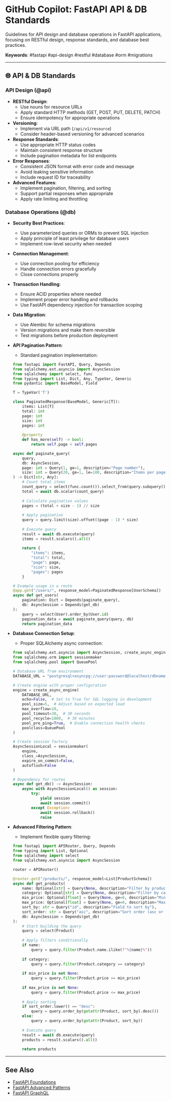 # GitHub Copilot: FastAPI API & DB Standards

Guidelines for API design and database operations in FastAPI applications, focusing on RESTful design, response standards, and database best practices.

**Keywords**: #fastapi #api-design #restful #database #orm #migrations

---

## 🌐 API & DB Standards

### API Design (@api)

* **RESTful Design**:
  * Use nouns for resource URLs
  * Apply standard HTTP methods (GET, POST, PUT, DELETE, PATCH)
  * Ensure idempotency for appropriate operations
* **Versioning**:
  * Implement via URL path (`/api/v1/resource`)
  * Consider header-based versioning for advanced scenarios
* **Response Standards**:
  * Use appropriate HTTP status codes
  * Maintain consistent response structure
  * Include pagination metadata for list endpoints
* **Error Responses**:
  * Consistent JSON format with error code and message
  * Avoid leaking sensitive information
  * Include request ID for traceability
* **Advanced Features**:
  * Implement pagination, filtering, and sorting
  * Support partial responses when appropriate
  * Apply rate limiting and throttling

### Database Operations (@db)

* **Security Best Practices**:
  * Use parameterized queries or ORMs to prevent SQL injection
  * Apply principle of least privilege for database users
  * Implement row-level security when needed
* **Connection Management**:
  * Use connection pooling for efficiency
  * Handle connection errors gracefully
  * Close connections properly
* **Transaction Handling**:
  * Ensure ACID properties where needed
  * Implement proper error handling and rollbacks
  * Use FastAPI dependency injection for transaction scoping
* **Data Migration**:
  * Use Alembic for schema migrations
  * Version migrations and make them reversible
  * Test migrations before production deployment

* **API Pagination Pattern**:
  * Standard pagination implementation:

  ```python
  from fastapi import FastAPI, Query, Depends
  from sqlalchemy.ext.asyncio import AsyncSession
  from sqlalchemy import select, func
  from typing import List, Dict, Any, TypeVar, Generic
  from pydantic import BaseModel, Field
  
  T = TypeVar('T')
  
  class PaginatedResponse(BaseModel, Generic[T]):
      items: List[T]
      total: int
      page: int
      size: int
      pages: int
      
      @property
      def has_more(self) -> bool:
          return self.page < self.pages
  
  async def paginate_query(
      query,
      db: AsyncSession,
      page: int = Query(1, ge=1, description="Page number"),
      size: int = Query(20, ge=1, le=100, description="Items per page")
  ) -> Dict[str, Any]:
      # Count total items
      count_query = select(func.count()).select_from(query.subquery())
      total = await db.scalar(count_query)
      
      # Calculate pagination values
      pages = (total + size - 1) // size
      
      # Apply pagination
      query = query.limit(size).offset((page - 1) * size)
      
      # Execute query
      result = await db.execute(query)
      items = result.scalars().all()
      
      return {
          "items": items,
          "total": total,
          "page": page,
          "size": size,
          "pages": pages
      }
  
  # Example usage in a route
  @app.get("/users/", response_model=PaginatedResponse[UserSchema])
  async def get_users(
      pagination: Dict = Depends(paginate_query),
      db: AsyncSession = Depends(get_db)
  ):
      query = select(User).order_by(User.id)
      pagination_data = await paginate_query(query, db)
      return pagination_data
  ```

* **Database Connection Setup**:
  * Proper SQLAlchemy async connection:

  ```python
  from sqlalchemy.ext.asyncio import AsyncSession, create_async_engine
  from sqlalchemy.orm import sessionmaker
  from sqlalchemy.pool import QueuePool
  
  # Database URL from environment
  DATABASE_URL = "postgresql+asyncpg://user:password@localhost/dbname"
  
  # Create engine with proper configuration
  engine = create_async_engine(
      DATABASE_URL,
      echo=False,  # Set to True for SQL logging in development
      pool_size=5,  # Adjust based on expected load
      max_overflow=10,
      pool_timeout=30,  # 30 seconds
      pool_recycle=1800,  # 30 minutes
      pool_pre_ping=True,  # Enable connection health checks
      poolclass=QueuePool
  )
  
  # Create session factory
  AsyncSessionLocal = sessionmaker(
      engine, 
      class_=AsyncSession, 
      expire_on_commit=False,
      autoflush=False
  )
  
  # Dependency for routes
  async def get_db() -> AsyncSession:
      async with AsyncSessionLocal() as session:
          try:
              yield session
              await session.commit()
          except Exception:
              await session.rollback()
              raise
  ```

* **Advanced Filtering Pattern**:
  * Implement flexible query filtering:

  ```python
  from fastapi import APIRouter, Query, Depends
  from typing import List, Optional
  from sqlalchemy import select
  from sqlalchemy.ext.asyncio import AsyncSession
  
  router = APIRouter()
  
  @router.get("/products/", response_model=List[ProductSchema])
  async def get_products(
      name: Optional[str] = Query(None, description="Filter by product name"),
      category: Optional[str] = Query(None, description="Filter by category"),
      min_price: Optional[float] = Query(None, ge=0, description="Minimum price"),
      max_price: Optional[float] = Query(None, ge=0, description="Maximum price"),
      sort_by: str = Query("id", description="Field to sort by"),
      sort_order: str = Query("asc", description="Sort order (asc or desc)"),
      db: AsyncSession = Depends(get_db)
  ):
      # Start building the query
      query = select(Product)
      
      # Apply filters conditionally
      if name:
          query = query.filter(Product.name.ilike(f"%{name}%"))
          
      if category:
          query = query.filter(Product.category == category)
          
      if min_price is not None:
          query = query.filter(Product.price >= min_price)
          
      if max_price is not None:
          query = query.filter(Product.price <= max_price)
      
      # Apply sorting
      if sort_order.lower() == "desc":
          query = query.order_by(getattr(Product, sort_by).desc())
      else:
          query = query.order_by(getattr(Product, sort_by))
      
      # Execute query
      result = await db.execute(query)
      products = result.scalars().all()
      
      return products
  ```

---

## See Also
- [FastAPI Foundations](/fastapi/fastapi-foundations.md)
- [FastAPI Advanced Patterns](/fastapi/fastapi-advanced-patterns.md)
- [FastAPI GraphQL](/fastapi/fastapi-graphql.md)
